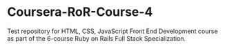 # Coursera-RoR-Course-4
Test repository for HTML, CSS, JavaScript Front End Development course as part of the 6-course Ruby on Rails Full Stack Specialization.

